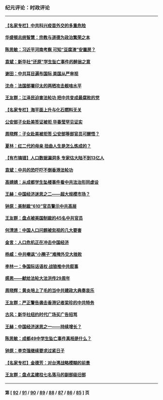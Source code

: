 ### 纪元评论：时政评论
---
#### [【名家专栏】中共科兴疫苗外交的多重危险](../../pages/nsc1025/n12949372.md) 
#### [华盛顿总统智慧：宗教与道德为政治繁荣之本](../../pages/nsc1025/n12949450.md) 
#### [陈思敏：习近平河南考察 可知“豆腐渣”安置房？](../../pages/nsc1025/n12948694.md) 
#### [袁斌：新华社“还原”学生坠亡事件的醉翁之意](../../pages/nsc1025/n12948644.md) 
#### [谢田：中共耳目遍布国际 美国从严审视](../../pages/nsc1025/n12948508.md) 
#### [沈舟：法国部署印太的两栖攻击舰啥水平](../../pages/nsc1025/n12947949.md) 
#### [王友群：江泽民迫害法轮功 把中共变成最腐败的党](../../pages/nsc1025/n12947347.md) 
#### [【名家专栏】海平面上升与化石燃料无关](../../pages/nsc1025/n12944872.md) 
#### [公安部子女赴美签证被拒 华春莹罕见证实](../../pages/nsc1025/n12947094.md) 
#### [周晓辉：子女赴美被拒签 公安部等部官员可醒悟？](../../pages/nsc1025/n12946819.md) 
#### [夏林：红二代的母亲 扭曲人生是怎么炼成的？](../../pages/nsc1025/n12947105.md) 
#### [【有冇搞错】人口数据漏洞多 专家估大陆不到13亿人](../../pages/nsc1025/n12943992.md) 
#### [袁斌：中共的恐吓吓不倒香港法轮功](../../pages/nsc1025/n12945663.md) 
#### [高婧婧：从成都学生坠楼事件看中共法治形同虚设](../../pages/nsc1025/n12945191.md) 
#### [王赫：中国经济迷思之二——超大规模市场？](../../pages/nsc1025/n12945091.md) 
#### [钟原：美制裁“610”官员警示中共高层](../../pages/nsc1025/n12944377.md) 
#### [王友群：盘点被美国制裁的45名中共官员](../../pages/nsc1025/n12944581.md) 
#### [何清涟：中国人口问题被忽视的几大要害](../../pages/nsc1025/n12944503.md) 
#### [金言：人口危机正在冲击中国经济](../../pages/nsc1025/n12944348.md) 
#### [杨威：中共嘲讽“小圈子”难掩外交大挫败](../../pages/nsc1025/n12943925.md) 
#### [李林一：争国际话语权 战狼推中共叙事](../../pages/nsc1025/n12943144.md) 
#### [感恩——献给法轮大法洪传29周年](../../pages/nsc1025/n12942453.md) 
#### [周晓辉：黄炎培上了毛的当中共建政大典奏哀乐](../../pages/nsc1025/n12942780.md) 
#### [王友群：严正警告袭击香港记者梁珍的中共特务](../../pages/nsc1025/n12941630.md) 
#### [古风：新华社纽约时代广场买广告招骂](../../pages/nsc1025/n12941136.md) 
#### [王赫：中国经济迷思之一——持续增长？](../../pages/nsc1025/n12941076.md) 
#### [陈思敏：成都49中学生坠亡事件真相是什么？](../../pages/nsc1025/n12940968.md) 
#### [钟原：李克强继续要求过紧日子](../../pages/nsc1025/n12940647.md) 
#### [【名家专栏】金德芳：对台湾战略模糊的前景](../../pages/nsc1025/n12939564.md) 
#### [王友群：盘点孟建柱七名落马的副部级旧部](../../pages/nsc1025/n12940595.md) 

---
#### 第 [ [92](./92.md) / [91](./91.md) / [90](./90.md) / [89](./89.md) / [88](./88.md) / [87](./87.md) / [86](./86.md) / [85](./85.md) ] 页
